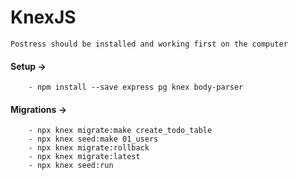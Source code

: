 # KnexJS

    Postress should be installed and working first on the computer
#### Setup ->
        - npm install --save express pg knex body-parser
#### Migrations ->
        - npx knex migrate:make create_todo_table
        - npx knex seed:make 01_users
        - npx knex migrate:rollback
        - npx knex migrate:latest
        - npx knex seed:run 
